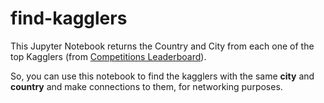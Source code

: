 # find-kagglers

This Jupyter Notebook returns the Country and City from each one of the top Kagglers (from [Competitions Leaderboard](https://www.kaggle.com/rankings)).

So, you can use this notebook to find the kagglers with the same __city__ and __country__ and make connections to them, for networking purposes.
